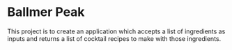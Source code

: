 # Ballmer Peak

This project is to create an application which accepts a list of ingredients as
inputs and returns a list of cocktail recipes to make with those ingredients.
